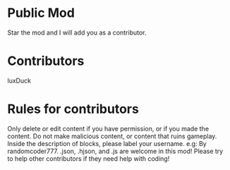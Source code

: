 # Public Mod
Star the mod and I will add you as a contributor.

# Contributors
luxDuck

# Rules for contributors
Only delete or edit content if you have permission, or if you made the content.
Do not make malicious content, or content that ruins gameplay.
Inside the description of blocks, please label your username. e.g: By randomcoder777.
.json, .hjson, and .js are welcome in this mod!
Please try to help other contributors if they need help with coding!
